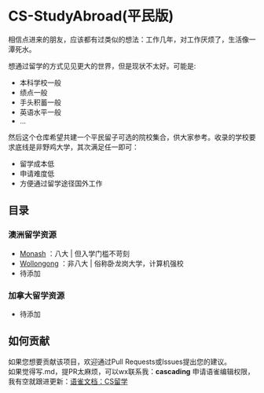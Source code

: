 # CS-StudyAbroad(平民版)
相信点进来的朋友，应该都有过类似的想法：工作几年，对工作厌烦了，生活像一潭死水。  

想通过留学的方式见见更大的世界，但是现状不太好。可能是:
- 本科学校一般
- 绩点一般
- 手头积蓄一般
- 英语水平一般
- ...
  
然后这个仓库希望共建一个平民留子可选的院校集合，供大家参考。收录的学校要求底线是非野鸡大学，其次满足任一即可：
- 留学成本低
- 申请难度低
- 方便通过留学途径国外工作


## 目录

### 澳洲留学资源
- [Monash](https://github.com/Trade-Offf/CS-studyAbroad/blob/main/%E6%BE%B3%E6%B4%B2/Monash.md) ：八大 | 但入学门槛不苛刻
- [Wollongong](https://github.com/Trade-Offf/CS-studyAbroad/blob/main/%E6%BE%B3%E6%B4%B2/Wollongong.md) ：非八大 | 俗称卧龙岗大学，计算机强校
- 待添加

### 加拿大留学资源

- 待添加

## 如何贡献

如果您想要贡献该项目，欢迎通过Pull Requests或Issues提出您的建议。  
如果觉得写.md，提PR太麻烦，可以wx联系我：**cascading** 申请语雀编辑权限，我有空就跟进更新：[语雀文档：CS留学](https://www.yuque.com/cascading/ly7p4a)